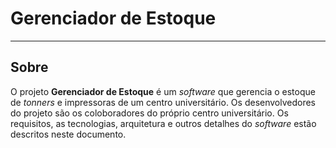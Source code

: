# Gerenciador de Estoque
---

## Sobre

O projeto **Gerenciador de Estoque** é um *software* que gerencia o estoque de *tonners* e impressoras de um centro universitário. Os desenvolvedores do projeto são os coloboradores do próprio centro universitário. Os requisitos, as tecnologias, arquitetura e outros detalhes do *software* estão descritos neste documento.